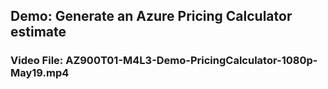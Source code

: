 ## Demo: Generate an Azure Pricing Calculator estimate
### Video File: AZ900T01-M4L3-Demo-PricingCalculator-1080p-May19.mp4
